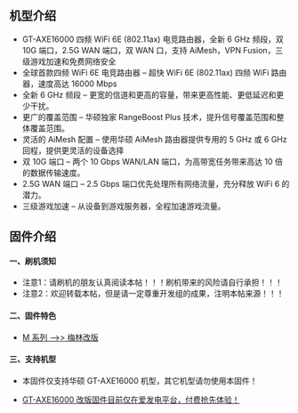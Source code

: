 ## 机型介绍
* GT-AXE16000 四频 WiFi 6E (802.11ax) 电竞路由器，全新 6 GHz 频段，双 10G 端口，2.5G WAN 端口，双 WAN 口，支持 AiMesh，VPN Fusion，三级游戏加速和免费网络安全
* 全球首款四频 WiFi 6E 电竞路由器 – 超快 WiFi 6E (802.11ax) 四频 WiFi 路由器，速度高达 16000 Mbps
* 全新 6 GHz 频段 – 更宽的信道和更高的容量，带来更高性能、更低延迟和更少干扰。
* 更广的覆盖范围 – 华硕独家 RangeBoost Plus 技术，提升信号覆盖范围和整体覆盖范围。
* 灵活的 AiMesh 配置 – 使用华硕 AiMesh 路由器提供专用的 5 GHz 或 6 GHz 回程，提供更灵活的设备选择
* 双 10G 端口 – 两个 10 Gbps WAN/LAN 端口，为高带宽任务带来高达 10 倍的数据传输速度。
* 2.5G WAN 端口 – 2.5 Gbps 端口优先处理所有网络流量，充分释放 WiFi 6 的潜力。
* 三级游戏加速 – 从设备到游戏服务器，全程加速游戏流量。

## 固件介绍
#### 一、刷机须知
* 注意1：请刷机的朋友认真阅读本帖！！！刷机带来的风险请自行承担！！！
* 注意2：欢迎转载本帖，但是请一定尊重开发组的成果，注明本帖来源！！！

#### 二、固件特色
* [M 系列 ——>> 梅林改版](/zh/guide/asus/firmware-m.md)

#### 三、支持机型
* 本固件仅支持华硕 GT-AXE16000 机型，其它机型请勿使用本固件！

* [GT-AXE16000 改版固件目前仅在爱发电平台，付费抢先体验！](https://ifdian.net/item/3ff3df12448b11f0aed452540025c377)